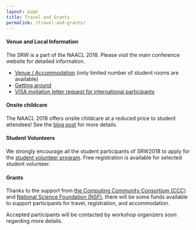 ```yaml
---
layout: page
title: Travel and Grants
permalink: /travel-and-grants/
---
```


#### Venue and Local Information 

The SRW is a part of the NAACL 2018. Please visit the main conference website for detailed information. 
  * [Venue / Accommodation](http://naacl2018.org/venue.html) (only limited number of student rooms are available)
  * [Getting around](http://naacl2018.org/local_info.html)
  * [VISA invitation letter request for international participants](https://docs.google.com/forms/d/e/1FAIpQLSc5mA3K0maX5YLSR6hpg9Z4F1H9Yg9QqL5EY1UxFZV2J6juCA/viewform)

#### Onsite childcare
The NAACL 2018 offers onsite childcare at a reduced price to student attendees! See the [blog post](https://naacl2018.wordpress.com/2018/01/19/onsite-childcare/) for more details. 

#### Student Volunteers 
We strongly encourage all the student participants of SRW2018 to apply for the [student volunteer program](http://naacl2018.org/volunteer.html). Free registration is available for selected student volunteer.

#### Grants 
Thanks to the support from [the Computing Community Consortium (CCC)](https://cra.org/ccc/) and [National Science Foundation (NSF)](https://www.nsf.gov/), there will be some funds available to support participants for travel, registration, and accommodation. 

Accepted participants will be contacted by workshop organizers soon regarding more details. 


